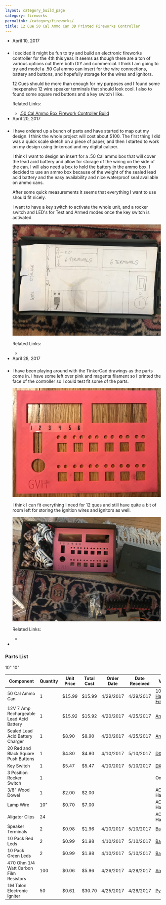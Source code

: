 ```yaml
---
layout: category_build_page
category: fireworks
permalink: /category/fireworks/
title: 12 Cue 50 Cal Ammo Can 3D Printed Fireworks Controller
---
```

<div class="box-body">
    <ul class="timeline">
        <li class="time-label">
            <span class="bg-blue">
                <time datetime="2017-04-10T00:00:00-07:00" itemprop="datePublished">April  10, 2017</time>
            </span>
        </li>
        <li>
            <i class="fa fa-truck bg-green"></i>
            <div class="timeline-item">
                <span class="time"></span>
                <h3 class="timeline-header"></h3>
                <div class="timeline-body">
                    <p>
                    I decided it might be fun to try and build an electronic fireworks controller for the 4th this year.  It seems as though there are a ton of various options out there both DIY and commercial.  I think I am going to try and model a .50 Cal ammo can insert for the wire connections, battery and buttons, and hopefully storage for the wires and ignitors.
                    </p>
                    <p>
                    12 Cues should be more than enough for my purposes and I found some inexpensive 12 wire speaker terminals that should look cool. I also to found some square red buttons and a key switch I like.</p>
                </div>
                <div class="timeline-footer">
                Related Links: 
                <ul>
                    <li><a href="http://www.instructables.com/id/Firework-Controller-Build/">.50 Cal Ammo Box Firework Controller Build</a></li>
                </ul>
                </div>
            </div>
        </li>
        <li class="time-label">
            <span class="bg-blue">
                <time datetime="2017-04-20T00:00Speaker Terminals:00-07:00" itemprop="datePublished">April  20, 2017</time>
            </span>
        </li>
        <li>
            <i class="fa fa-cogs bg-green"></i>
            <div class="timeline-item">
                <span class="time"></span>
                <h3 class="timeline-header"></h3>
                <div class="timeline-body">
                    <p>
                    I have ordered up a bunch of parts and have started to map out my design. I think the whole project will cost about $100. The first thing I did was a quick scale sketch on a piece of paper, and then I started to work on my design using tinkercad and my digital caliper.
                    </p>
                    <p> I think I want to design an insert for a .50 Cal ammo box that will cover the lead acid battery and allow for storage of the wiring on the side of the can.  I will also need a box to hold the battery in the ammo box.  I decided to use an ammo box because of the weight of the sealed lead acid battery and the easy availability and nice waterproof seal available on ammo cans.
                    </p>
                    <p>After some quick measurements it seems that everything I want to use should fit nicely.  </p>
                    <p>
                    I want to have a key switch to activate the whole unit, and a rocker switch and LED's for Test and Armed modes once the key switch is activated.
                    </p>
                    <p>
                        <img alt="Initial Drawing" src="/assets/img/fireworks/initial_drawing.jpg" class="img-fluid" />
                    </p>
                </div>
                <div class="timeline-footer">
                Related Links: 
                <ul>
                    <li><a href=""></a></li>
                </ul>
                </div>
            </div>
        </li>
        <li class="time-label">
            <span class="bg-blue">
                <time datetime="2017-04-28T00:00:00-07:00" itemprop="datePublished">April  28, 2017</time>
            </span>
        </li>
        <li>
            <i class="fa fa-cogs bg-green"></i>
            <div class="timeline-item">
                <span class="time"></span>
                <h3 class="timeline-header"></h3>
                <div class="timeline-body">
                    <p>
                    I have been playing around with the TinkerCad drawings as the parts come in.  I have some left over pink and magenta filament so I printed the face of the controller so I could test fit some of the parts.
                    </p>
                     <p>
                        <img alt="Prototype 1" src="/assets/img/fireworks/prototype_pink_2.jpg" class="img-fluid" />
                    </p>
                    <p>
                    I think I can fit everything I need for 12 ques and still have quite a bit of room left for storing the ignition wires and ignitors as well.
                    </p>
                     <p>
                        <img alt="Prototype 1" src="/assets/img/fireworks/prototype_pink_1.jpg" class="img-fluid" />
                    </p>
                </div>
                <div class="timeline-footer">
                Related Links: 
                <ul>
                    <li><a href=""></a></li>
                </ul>
                </div>
            </div>
        </li>
        <li>
            <i class="fa fa-clock-o bg-gray"></i>
        </li>
    </ul>
</div>

<h3>Parts List</h3>
<div class="table-responsive">
    <table class="table table-bordered table-hover table-condensed">
        <thead>
            <tr>
                <th>Component</th>
                <th>Quantity</th>
                <th>Unit Price</th>
                <th>Total Cost</th>
                <th>Order Date</th>
                <th>Date Received</th>
                <th>Vendor</th>
            </tr>
        </thead>
        <tbody>
            <tr class="success">
                <td>50 Cal Ammo Can</td>
                <td>1</td>
                <td>$15.99</td>
                <td>$15.99</td>
                <td>4/29/2017</td>
                <td>4/29/2017</td>
                <td>10"
                    <a href="https://www.harborfreight.com/50-cal-metal-ammo-can-63181.html">Harbor Freight</a>
                </td>
            </tr>
            <tr class="success">
                <td>12V 7 Amp Rechargeable Lead Acid Battery</td>
                <td>1</td>
                <td>$15.92</td>
                <td>$15.92</td>
                <td>4/20/2017</td>
                <td>4/25/2017</td>
                <td>
                    <a href="https://www.amazon.com/gp/product/B003S1RQ2S/">Amazon</a>
                </td>
            </tr>
            <tr class="success">
                <td>Sealed Lead Acid Battery Charger</td>
                <td>1</td>
                <td>$8.90</td>
                <td>$8.90</td>
                <td>4/20/2017</td>
                <td>4/25/2017</td>
                <td>
                    <a href="https://www.amazon.com/gp/product/B001G8AIMU/">Amazon</a>
                </td>
            </tr>
            <tr class="success">
                <td>20 Red and Black Square Push Buttons</td>
                <td>1</td>
                <td>$4.80</td>
                <td>$4.80</td>
                <td>4/10/2017</td>
                <td>5/10/2017</td>
                <td>
                    <a href="http://www.dx.com/p/diy-push-button-switch-red-black-20-piece-pack-143597">DX</a>
                </td>
            </tr>
            <tr class="success">
                <td>Key Switch</td>
                <td>1</td>
                <td>$5.47</td>
                <td>$5.47</td>
                <td>4/10/2017</td>
                <td>5/10/2017</td>
                <td>
                    <a href="http://www.dx.com/p/maitech-04060015-zinc-alloy-key-switch-silver-310701">DX</a>
                </td>
            </tr>
            <tr class="success">
                <td>3 Position Rocker Switch</td>
                <td>1</td>
                <td></td>
                <td></td>
                <td></td>
                <td></td>
                <td>
                    On Hand
                </td>10"
            </tr>
            <tr class="success">
                <td>3/8" Wood Dowel</td>
                <td>1</td>
                <td>$2.00</td>
                <td>$2.00</td>
                <td></td>
                <td></td>
                <td>
                    ACE Hardware
                </td>
            </tr>
            <tr class="success">
                <td>Lamp Wire</td>
                <td>10"</td>
                <td>$0.70</td>
                <td>$7.00</td>
                <td></td>
                <td></td>
                <td>
                    ACE Hardware
                </td>
            </tr>
            <tr class="success">
                <td>Aligator Clips</td>
                <td>24</td>
                <td></td>
                <td></td>
                <td></td>
                <td></td>
                <td>
                    ACE Hardware
                </td>
            </tr>
            <tr class="success">
                <td>Speaker Terminals</td>
                <td>2</td>
                <td>$0.98</td>
                <td>$1.96</td>
                <td>4/10/2017</td>
                <td>5/10/2017</td>
                <td>
                    <a href="https://www.banggood.com/12-Way-2-Row-Push-Release-Connector-Plate-Stereo-Speaker-Terminal-Strip-Block-p-1050817.html">Banggood</a>
                </td>
            </tr>
            <tr class="success">
                <td>10 Pack Red Leds</td>
                <td>2</td>
                <td>$0.99</td>
                <td>$1.98</td>10"
                <td>4/10/2017</td>
                <td>5/10/2017</td>
                <td>
                    <a href="https://www.banggood.com/10pcs-5mm-3000-6000mcd-LED-Bright-Decoration-Torch-Toy-Light-Red-p-73171.html">Banggood</a>
                </td>
            </tr>
            <tr class="success">
                <td>10 Pack Green Leds</td>
                <td>2</td>
                <td>$0.99</td>
                <td>$1.98</td>
                <td>4/10/2017</td>
                <td>5/10/2017</td>
                <td>
                    <a href="https://www.banggood.com/10pcs-5mm-3000-6000mcd-LED-Bright-Decoration-Torch-Toy-Light-Green-p-73175.html">Banggood</a>
                </td>
            </tr>
            <tr class="success">
                <td>470 Ohm 1/4 Watt Carbon Film Resistors</td>
                <td>100</td>
                <td>$0.06</td>
                <td>$5.96</td>
                <td>4/26/2017</td>
                <td>4/28/2017</td>
                <td>
                    <a href="https://www.amazon.com/gp/product/B00EV2Q7HS/">Amazon</a>
                </td>
            </tr>
            <tr class="success">
                <td>1M Talon Electronic Igniter</td>
                <td>50</td>
                <td>$0.61</td>
                <td>$30.70</td>
                <td>4/25/2017</td>
                <td>4/28/2017</td>
                <td>
                    <a href="http://pyroworks.us/electric-igniters/talon-electric-igniters/1m-1-meter-lead-wires-talon-igniter.html">Pyroworks</a>
                </td>
            </tr>
        </tbody>
    </table>
</div>